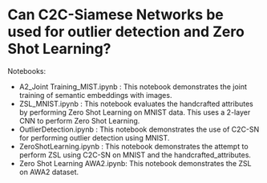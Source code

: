 # Can C2C-Siamese Networks be used for outlier detection and Zero Shot Learning?

Notebooks:
- A2_Joint Training_MIST.ipynb : This notebook demonstrates the joint training of semantic embeddings with images. 
- ZSL_MNIST.ipynb : This notebook evaluates the handcrafted attributes by performing Zero Shot Learning on MNIST data. This uses a 2-layer CNN to perform Zero Shot Learning.
- OutlierDetection.ipynb : This notebook demonstrates the use of C2C-SN for performing outlier detection using MNIST.
- ZeroShotLearning.ipynb : This notebook demonstrates the attempt to perform ZSL using C2C-SN on MNIST and the handcrafted_attributes.
- Zero Shot Learning AWA2.ipynb: This notebook demonstrates the ZSL on AWA2 dataset.
